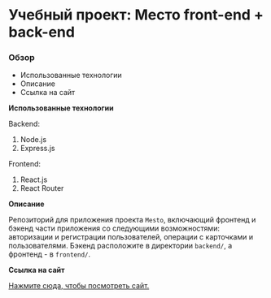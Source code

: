 # Учебный проект: Место front-end + back-end

### Обзор

* Использованные технологии
* Описание
* Ссылка на сайт

**Использованные технологии**

Backend:
1. Node.js
2. Express.js

Frontend:
1. React.js
2. React Router

**Описание**

Репозиторий для приложения проекта `Mesto`, включающий фронтенд и бэкенд части приложения со следующими возможностями: авторизации и регистрации пользователей, операции с карточками и пользователями. Бэкенд расположите в директории `backend/`, а фронтенд - в `frontend/`. 

**Ссылка на сайт**

[Нажмите сюда, чтобы посмотреть сайт.](https://mesto-gendrarium.herokuapp.com/)
